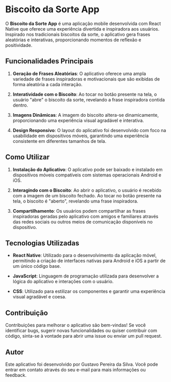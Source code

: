 # Biscoito da Sorte App

O **Biscoito da Sorte App** é uma aplicação mobile desenvolvida com React Native que oferece uma experiência divertida e inspiradora aos usuários. Inspirado nos tradicionais biscoitos da sorte, o aplicativo gera frases aleatórias e interativas, proporcionando momentos de reflexão e positividade.

## Funcionalidades Principais

1. **Geração de Frases Aleatórias**: O aplicativo oferece uma ampla variedade de frases inspiradoras e motivacionais que são exibidas de forma aleatória a cada interação.

2. **Interatividade com o Biscoito**: Ao tocar no botão presente na tela, o usuário "abre" o biscoito da sorte, revelando a frase inspiradora contida dentro.

3. **Imagens Dinâmicas**: A imagem do biscoito altera-se dinamicamente, proporcionando uma experiência visual agradável e interativa.

4. **Design Responsivo**: O layout do aplicativo foi desenvolvido com foco na usabilidade em dispositivos móveis, garantindo uma experiência consistente em diferentes tamanhos de tela.

## Como Utilizar

1. **Instalação do Aplicativo**: O aplicativo pode ser baixado e instalado em dispositivos móveis compatíveis com sistemas operacionais Android e iOS.

2. **Interagindo com o Biscoito**: Ao abrir o aplicativo, o usuário é recebido com a imagem de um biscoito fechado. Ao tocar no botão presente na tela, o biscoito é "aberto", revelando uma frase inspiradora.

3. **Compartilhamento**: Os usuários podem compartilhar as frases inspiradoras geradas pelo aplicativo com amigos e familiares através das redes sociais ou outros meios de comunicação disponíveis no dispositivo.

## Tecnologias Utilizadas

- **React Native**: Utilizado para o desenvolvimento da aplicação móvel, permitindo a criação de interfaces nativas para Android e iOS a partir de um único código base.

- **JavaScript**: Linguagem de programação utilizada para desenvolver a lógica do aplicativo e interações com o usuário.

- **CSS**: Utilizado para estilizar os componentes e garantir uma experiência visual agradável e coesa.

## Contribuição

Contribuições para melhorar o aplicativo são bem-vindas! Se você identificar bugs, sugerir novas funcionalidades ou quiser contribuir com código, sinta-se à vontade para abrir uma issue ou enviar um pull request.

## Autor

Este aplicativo foi desenvolvido por Gustavo Pereira da Silva. Você pode entrar em contato através do seu e-mail para mais informações ou feedback.
